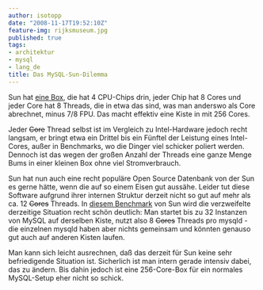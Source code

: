 ```yaml
---
author: isotopp
date: "2008-11-17T19:52:10Z"
feature-img: rijksmuseum.jpg
published: true
tags:
- architektur
- mysql
- lang_de
title: Das MySQL-Sun-Dilemma
---
```


Sun hat
[eine Box](http://catalog.sun.com/is-bin/INTERSHOP.enfinity/WFS/Sun_Catalogue-Sun_Catalogue_DE-Site/de_DE/-/EUR/ViewCatalog-Browse?CatalogCategoryID=ZXVIBe.d7kYAAAEZYYsJ0gWj),
die hat 4 CPU-Chips drin, jeder Chip hat 8 Cores und jeder Core hat 8 Threads, die in etwa das sind, was man anderswo als Core abrechnet, minus 7/8 FPU.
Das macht effektiv eine Kiste in mit 256 Cores.

Jeder <strike>Core</strike> Thread selbst ist im Vergleich zu Intel-Hardware jedoch recht langsam, er bringt etwa ein Drittel bis ein Fünftel der Leistung eines Intel-Cores, außer in Benchmarks, wo die Dinger viel schicker poliert werden.
Dennoch ist das wegen der großen Anzahl der Threads eine ganze Menge Bums in einer kleinen Box ohne viel Stromverbrauch.

Sun hat nun auch eine recht populäre Open Source Datenbank von der Sun es gerne hätte, wenn die auf so einem Eisen gut aussähe.
Leider tut diese Software aufgrund ihrer internen Struktur derzeit nicht so gut auf mehr als ca. 12 <strike>Cores</strike> Threads.
In
[diesem Benchmark](http://blogs.sun.com/mrbenchmark/entry/scaling_mysql_on_a_256)
von Sun wird die verzweifelte derzeitige Situation recht schön deutlich:
Man startet bis zu 32 Instanzen von MySQL auf derselben Kiste, nutzt also 8 <strike>Cores</strike> Threads pro mysqld - die einzelnen mysqld haben aber nichts gemeinsam und könnten genauso gut auch auf anderen Kisten laufen.

Man kann sich leicht ausrechnen, daß das derzeit für Sun keine sehr befriedigende Situation ist.
Sicherlich ist man intern gerade intensiv dabei, das zu ändern.
Bis dahin jedoch ist eine 256-Core-Box für ein normales MySQL-Setup eher nicht so schick.
